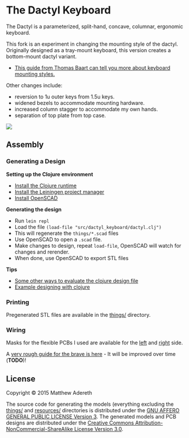 # The Dactyl Keyboard
The Dactyl is a parameterized, split-hand, concave, columnar, ergonomic keyboard.

This fork is an experiment in changing the mounting style of the dactyl. Originally designed as a tray-mount keyboard, this version creates a bottom-mount dactyl variant. 

* [This guide from Thomas Baart can tell you more about keyboard mounting styles.](https://thomasbaart.nl/2019/04/07/cheat-sheet-custom-keyboard-mounting-styles/)

Other changes include:

* reversion to 1u outer keys from 1.5u keys.
* widened bezels to accommodate mounting hardware.
* increased column stagger to accommodate my own hands. 
* separation of top plate from top case.

<img src="https://raw.githubusercontent.com/adereth/dactyl-cave/master/resources/glamourshot.png"/>

## Assembly

### Generating a Design

**Setting up the Clojure environment**
* [Install the Clojure runtime](https://clojure.org)
* [Install the Leiningen project manager](http://leiningen.org/)
* [Install OpenSCAD](http://www.openscad.org/)

**Generating the design**
* Run `lein repl`
* Load the file `(load-file "src/dactyl_keyboard/dactyl.clj")`
* This will regenerate the `things/*.scad` files
* Use OpenSCAD to open a `.scad` file.
* Make changes to design, repeat `load-file`, OpenSCAD will watch for changes and rerender.
* When done, use OpenSCAD to export STL files

**Tips**
* [Some other ways to evaluate the clojure design file](http://stackoverflow.com/a/28213489)
* [Example designing with clojure](http://adereth.github.io/blog/2014/04/09/3d-printing-with-clojure/)


### Printing
Pregenerated STL files are available in the [things/](things/) directory.

### Wiring
Masks for the flexible PCBs I used are available for the [left](resources/pcb-left.svg) and [right](resources/pcb-right.svg) side.

A [very rough guide for the brave is here](guide/README.org#wiring) - It will be improved over time (**TODO**)!

## License

Copyright © 2015 Matthew Adereth

The source code for generating the models (everything excluding the [things/](things/) and [resources/](resources/) directories is distributed under the [GNU AFFERO GENERAL PUBLIC LICENSE Version 3](LICENSE).  The generated models and PCB designs are distributed under the [Creative Commons Attribution-NonCommercial-ShareAlike License Version 3.0](LICENSE-models).
